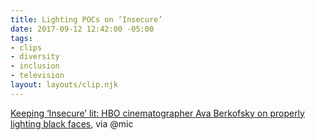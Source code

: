 ```yaml
---
title: Lighting POCs on ‘Insecure’
date: 2017-09-12 12:42:00 -05:00
tags:
- clips
- diversity
- inclusion
- television
layout: layouts/clip.njk
---
```


[Keeping ‘Insecure’ lit: HBO cinematographer Ava Berkofsky on properly lighting black faces](https://mic.com/articles/184244/keeping-insecure-lit-hbo-cinematographer-ava-berkofsky-on-properly-lighting-black-faces#.2Y8nOzjt0), via @mic